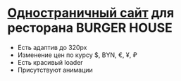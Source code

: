 # [Одностраничный сайт](https://andrianovroman.github.io/burgers/) для ресторана BURGER HOUSE

- Есть адаптив до 320px
- Изменение цен по курсу $, BYN, €, ¥, ₽
- Есть красивый loader
- Присутствуют анимации
